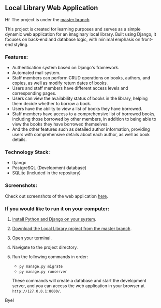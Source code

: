 ## Local Library Web Application
Hi! The project is under the [master branch](https://github.com/deusbalatro/locallibrary/tree/master)

This project is created for learning purposes and serves as a simple dynamic web application for an imaginary local library. Built using Django, it focuses on back-end and database logic, with minimal emphasis on front-end styling.

### Features:
- Authentication system based on Django's framework.
- Automated mail system.
- Staff members can perform CRUD operations on books, authors, and copies, as well as modify return dates of books.
- Users and staff members have different access levels and corresponding pages.
- Users can view the availability status of books in the library, helping them decide whether to borrow a book.
- Users have the ability to view a list of books they have borrowed.
- Staff members have access to a comprehensive list of borrowed books, including those borrowed by other members, in addition to being able to view the books they have borrowed themselves.
- And the other features such as detailed author information, providing users with comprehensive details about each author, as well as book details.

### Technology Stack:
- Django
- PostgreSQL (Development database)
- SQLite (Included in the repository)

### Screenshots:
Check out screenshots of the web application [here](https://github.com/deusbalatro/locallibrary/tree/master/screenshots).

### If you would like to run it on your computer:
1. [Install Python and Django on your system](https://docs.djangoproject.com/en/5.0/topics/install/).
2. [Download the Local Library project from the master branch](https://docs.github.com/en/repositories/working-with-files/using-files/downloading-source-code-archives).
3. Open your terminal.
4. Navigate to the project directory.
5. Run the following commands in order:

   - `
   py manage.py migrate
   `
   - `
   py manage.py runserver
   `

   These commands will create a database and start the development server, and you can access the web application in your browser at `http://127.0.0.1:8000/`.


Bye!
